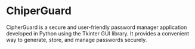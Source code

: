 # ChiperGuard
CipherGuard is a secure and user-friendly password manager application developed in Python using the Tkinter GUI library. It provides a convenient way to generate, store, and manage passwords securely.
